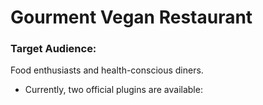 # Gourment Vegan Restaurant

### Target Audience:

Food enthusiasts and health-conscious diners.

- Currently, two official plugins are available:
